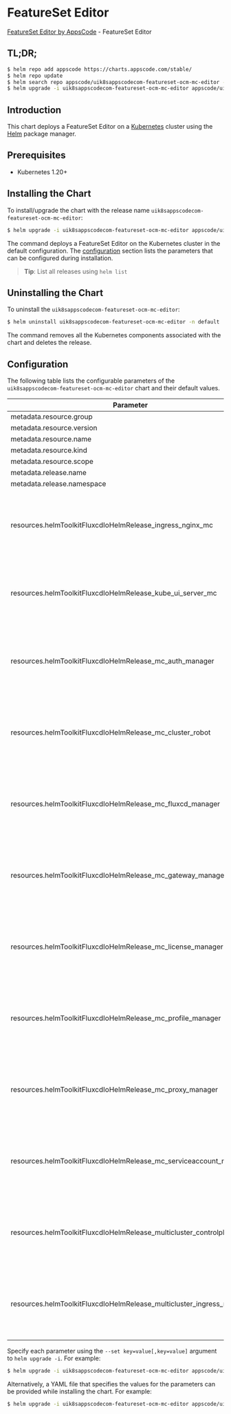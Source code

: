 # FeatureSet Editor

[FeatureSet Editor by AppsCode](https://appscode.com) - FeatureSet Editor

## TL;DR;

```bash
$ helm repo add appscode https://charts.appscode.com/stable/
$ helm repo update
$ helm search repo appscode/uik8sappscodecom-featureset-ocm-mc-editor --version=v0.17.0
$ helm upgrade -i uik8sappscodecom-featureset-ocm-mc-editor appscode/uik8sappscodecom-featureset-ocm-mc-editor -n default --create-namespace --version=v0.17.0
```

## Introduction

This chart deploys a FeatureSet Editor on a [Kubernetes](http://kubernetes.io) cluster using the [Helm](https://helm.sh) package manager.

## Prerequisites

- Kubernetes 1.20+

## Installing the Chart

To install/upgrade the chart with the release name `uik8sappscodecom-featureset-ocm-mc-editor`:

```bash
$ helm upgrade -i uik8sappscodecom-featureset-ocm-mc-editor appscode/uik8sappscodecom-featureset-ocm-mc-editor -n default --create-namespace --version=v0.17.0
```

The command deploys a FeatureSet Editor on the Kubernetes cluster in the default configuration. The [configuration](#configuration) section lists the parameters that can be configured during installation.

> **Tip**: List all releases using `helm list`

## Uninstalling the Chart

To uninstall the `uik8sappscodecom-featureset-ocm-mc-editor`:

```bash
$ helm uninstall uik8sappscodecom-featureset-ocm-mc-editor -n default
```

The command removes all the Kubernetes components associated with the chart and deletes the release.

## Configuration

The following table lists the configurable parameters of the `uik8sappscodecom-featureset-ocm-mc-editor` chart and their default values.

|                              Parameter                               | Description |                                                                                                                                                                                                                                                                                                                                                                       Default                                                                                                                                                                                                                                                                                                                                                                       |
|----------------------------------------------------------------------|-------------|-----------------------------------------------------------------------------------------------------------------------------------------------------------------------------------------------------------------------------------------------------------------------------------------------------------------------------------------------------------------------------------------------------------------------------------------------------------------------------------------------------------------------------------------------------------------------------------------------------------------------------------------------------------------------------------------------------------------------------------------------------|
| metadata.resource.group                                              |             | <code>ui.k8s.appscode.com</code>                                                                                                                                                                                                                                                                                                                                                                                                                                                                                                                                                                                                                                                                                                                    |
| metadata.resource.version                                            |             | <code>v1alpha1</code>                                                                                                                                                                                                                                                                                                                                                                                                                                                                                                                                                                                                                                                                                                                               |
| metadata.resource.name                                               |             | <code>featuresets</code>                                                                                                                                                                                                                                                                                                                                                                                                                                                                                                                                                                                                                                                                                                                            |
| metadata.resource.kind                                               |             | <code>FeatureSet</code>                                                                                                                                                                                                                                                                                                                                                                                                                                                                                                                                                                                                                                                                                                                             |
| metadata.resource.scope                                              |             | <code>Cluster</code>                                                                                                                                                                                                                                                                                                                                                                                                                                                                                                                                                                                                                                                                                                                                |
| metadata.release.name                                                |             | <code>RELEASE-NAME</code>                                                                                                                                                                                                                                                                                                                                                                                                                                                                                                                                                                                                                                                                                                                           |
| metadata.release.namespace                                           |             | <code>default</code>                                                                                                                                                                                                                                                                                                                                                                                                                                                                                                                                                                                                                                                                                                                                |
| resources.helmToolkitFluxcdIoHelmRelease_ingress_nginx_mc            |             | <code>{"apiVersion":"helm.toolkit.fluxcd.io/v2","kind":"HelmRelease","metadata":{"labels":{"app.kubernetes.io/component":"ingress-nginx-mc"},"name":"ingress-nginx-mc","namespace":"kubeops"},"spec":{"chart":{"spec":{"chart":"ingress-nginx","sourceRef":{"kind":"HelmRepository","name":"appscode-charts-oci","namespace":"kubeops"},"version":"4.11.1"}},"install":{"crds":"CreateReplace","createNamespace":true,"remediation":{"retries":-1}},"interval":"5m","releaseName":"ingress-nginx-mc","storageNamespace":"multicluster-controlplane","targetNamespace":"multicluster-controlplane","timeout":"30m","upgrade":{"crds":"CreateReplace","remediation":{"retries":-1}}}}</code>                                                          |
| resources.helmToolkitFluxcdIoHelmRelease_kube_ui_server_mc           |             | <code>{"apiVersion":"helm.toolkit.fluxcd.io/v2","kind":"HelmRelease","metadata":{"labels":{"app.kubernetes.io/component":"kube-ui-server-mc"},"name":"kube-ui-server-mc","namespace":"kubeops"},"spec":{"chart":{"spec":{"chart":"kube-ui-server","sourceRef":{"kind":"HelmRepository","name":"appscode-charts-oci","namespace":"kubeops"},"version":"v2025.3.14"}},"install":{"crds":"CreateReplace","createNamespace":true,"remediation":{"retries":-1}},"interval":"5m","releaseName":"kube-ui-server-mc","storageNamespace":"kubeops","targetNamespace":"kubeops","timeout":"30m","upgrade":{"crds":"CreateReplace","remediation":{"retries":-1}}}}</code>                                                                                      |
| resources.helmToolkitFluxcdIoHelmRelease_mc_auth_manager             |             | <code>{"apiVersion":"helm.toolkit.fluxcd.io/v2","kind":"HelmRelease","metadata":{"labels":{"app.kubernetes.io/component":"mc-auth-manager"},"name":"mc-auth-manager","namespace":"kubeops"},"spec":{"chart":{"spec":{"chart":"cluster-auth-manager","sourceRef":{"kind":"HelmRepository","name":"appscode-charts-oci","namespace":"kubeops"},"version":"v2024.12.26"}},"install":{"crds":"CreateReplace","createNamespace":true,"remediation":{"retries":-1}},"interval":"5m","releaseName":"mc-auth-manager","storageNamespace":"open-cluster-management-addon","targetNamespace":"open-cluster-management-addon","timeout":"30m","upgrade":{"crds":"CreateReplace","remediation":{"retries":-1}}}}</code>                                         |
| resources.helmToolkitFluxcdIoHelmRelease_mc_cluster_robot            |             | <code>{"apiVersion":"helm.toolkit.fluxcd.io/v2","kind":"HelmRelease","metadata":{"labels":{"app.kubernetes.io/component":"mc-cluster-robot"},"name":"mc-cluster-robot","namespace":"kubeops"},"spec":{"chart":{"spec":{"chart":"hub-cluster-robot","sourceRef":{"kind":"HelmRepository","name":"appscode-charts-oci","namespace":"kubeops"},"version":"v2024.8.9"}},"install":{"crds":"CreateReplace","createNamespace":true,"remediation":{"retries":-1}},"interval":"5m","releaseName":"mc-cluster-robot","storageNamespace":"open-cluster-management","targetNamespace":"open-cluster-management","timeout":"30m","upgrade":{"crds":"CreateReplace","remediation":{"retries":-1}}}}</code>                                                       |
| resources.helmToolkitFluxcdIoHelmRelease_mc_fluxcd_manager           |             | <code>{"apiVersion":"helm.toolkit.fluxcd.io/v2","kind":"HelmRelease","metadata":{"labels":{"app.kubernetes.io/component":"mc-fluxcd-manager"},"name":"mc-fluxcd-manager","namespace":"kubeops"},"spec":{"chart":{"spec":{"chart":"fluxcd-manager","sourceRef":{"kind":"HelmRepository","name":"appscode-charts-oci","namespace":"kubeops"},"version":"v2024.12.26"}},"install":{"crds":"CreateReplace","createNamespace":true,"remediation":{"retries":-1}},"interval":"5m","releaseName":"mc-fluxcd-manager","storageNamespace":"open-cluster-management-addon","targetNamespace":"open-cluster-management-addon","timeout":"30m","upgrade":{"crds":"CreateReplace","remediation":{"retries":-1}}}}</code>                                         |
| resources.helmToolkitFluxcdIoHelmRelease_mc_gateway_manager          |             | <code>{"apiVersion":"helm.toolkit.fluxcd.io/v2","kind":"HelmRelease","metadata":{"labels":{"app.kubernetes.io/component":"mc-gateway-manager"},"name":"mc-gateway-manager","namespace":"kubeops"},"spec":{"chart":{"spec":{"chart":"cluster-gateway-manager","sourceRef":{"kind":"HelmRepository","name":"appscode-charts-oci","namespace":"kubeops"},"version":"v2024.12.26"}},"install":{"crds":"CreateReplace","createNamespace":true,"remediation":{"retries":-1}},"interval":"5m","releaseName":"mc-gateway-manager","storageNamespace":"open-cluster-management-addon","targetNamespace":"open-cluster-management-addon","timeout":"30m","upgrade":{"crds":"CreateReplace","remediation":{"retries":-1}}}}</code>                             |
| resources.helmToolkitFluxcdIoHelmRelease_mc_license_manager          |             | <code>{"apiVersion":"helm.toolkit.fluxcd.io/v2","kind":"HelmRelease","metadata":{"labels":{"app.kubernetes.io/component":"mc-license-manager"},"name":"mc-license-manager","namespace":"kubeops"},"spec":{"chart":{"spec":{"chart":"license-proxyserver-manager","sourceRef":{"kind":"HelmRepository","name":"appscode-charts-oci","namespace":"kubeops"},"version":"v2025.3.14"}},"install":{"crds":"CreateReplace","createNamespace":true,"remediation":{"retries":-1}},"interval":"5m","releaseName":"mc-license-manager","storageNamespace":"open-cluster-management-addon","targetNamespace":"open-cluster-management-addon","timeout":"30m","upgrade":{"crds":"CreateReplace","remediation":{"retries":-1}}}}</code>                          |
| resources.helmToolkitFluxcdIoHelmRelease_mc_profile_manager          |             | <code>{"apiVersion":"helm.toolkit.fluxcd.io/v2","kind":"HelmRelease","metadata":{"labels":{"app.kubernetes.io/component":"mc-profile-manager"},"name":"mc-profile-manager","namespace":"kubeops"},"spec":{"chart":{"spec":{"chart":"cluster-profile-manager","sourceRef":{"kind":"HelmRepository","name":"appscode-charts-oci","namespace":"kubeops"},"version":"v2025.3.6"}},"install":{"crds":"CreateReplace","createNamespace":true,"remediation":{"retries":-1}},"interval":"5m","releaseName":"mc-profile-manager","storageNamespace":"open-cluster-management-addon","targetNamespace":"open-cluster-management-addon","timeout":"30m","upgrade":{"crds":"CreateReplace","remediation":{"retries":-1}}}}</code>                               |
| resources.helmToolkitFluxcdIoHelmRelease_mc_proxy_manager            |             | <code>{"apiVersion":"helm.toolkit.fluxcd.io/v2","kind":"HelmRelease","metadata":{"labels":{"app.kubernetes.io/component":"mc-proxy-manager"},"name":"mc-proxy-manager","namespace":"kubeops"},"spec":{"chart":{"spec":{"chart":"cluster-proxy-manager","sourceRef":{"kind":"HelmRepository","name":"appscode-charts-oci","namespace":"kubeops"},"version":"v2024.12.26"}},"install":{"crds":"CreateReplace","createNamespace":true,"remediation":{"retries":-1}},"interval":"5m","releaseName":"mc-proxy-manager","storageNamespace":"open-cluster-management-addon","targetNamespace":"open-cluster-management-addon","timeout":"30m","upgrade":{"crds":"CreateReplace","remediation":{"retries":-1}}}}</code>                                     |
| resources.helmToolkitFluxcdIoHelmRelease_mc_serviceaccount_manager   |             | <code>{"apiVersion":"helm.toolkit.fluxcd.io/v2","kind":"HelmRelease","metadata":{"labels":{"app.kubernetes.io/component":"mc-serviceaccount-manager"},"name":"mc-serviceaccount-manager","namespace":"kubeops"},"spec":{"chart":{"spec":{"chart":"managed-serviceaccount-manager","sourceRef":{"kind":"HelmRepository","name":"appscode-charts-oci","namespace":"kubeops"},"version":"v2024.12.26"}},"install":{"crds":"CreateReplace","createNamespace":true,"remediation":{"retries":-1}},"interval":"5m","releaseName":"mc-serviceaccount-manager","storageNamespace":"open-cluster-management-addon","targetNamespace":"open-cluster-management-addon","timeout":"30m","upgrade":{"crds":"CreateReplace","remediation":{"retries":-1}}}}</code> |
| resources.helmToolkitFluxcdIoHelmRelease_multicluster_controlplane   |             | <code>{"apiVersion":"helm.toolkit.fluxcd.io/v2","kind":"HelmRelease","metadata":{"labels":{"app.kubernetes.io/component":"multicluster-controlplane"},"name":"multicluster-controlplane","namespace":"kubeops"},"spec":{"chart":{"spec":{"chart":"multicluster-controlplane","sourceRef":{"kind":"HelmRepository","name":"appscode-charts-oci","namespace":"kubeops"},"version":"v2024.7.10"}},"install":{"crds":"CreateReplace","createNamespace":true,"remediation":{"retries":-1}},"interval":"5m","releaseName":"multicluster-controlplane","storageNamespace":"multicluster-controlplane","targetNamespace":"multicluster-controlplane","timeout":"30m","upgrade":{"crds":"CreateReplace","remediation":{"retries":-1}}}}</code>               |
| resources.helmToolkitFluxcdIoHelmRelease_multicluster_ingress_reader |             | <code>{"apiVersion":"helm.toolkit.fluxcd.io/v2","kind":"HelmRelease","metadata":{"labels":{"app.kubernetes.io/component":"multicluster-ingress-reader"},"name":"multicluster-ingress-reader","namespace":"kubeops"},"spec":{"chart":{"spec":{"chart":"multicluster-ingress-reader","sourceRef":{"kind":"HelmRepository","name":"appscode-charts-oci","namespace":"kubeops"},"version":"v2024.7.10"}},"install":{"crds":"CreateReplace","createNamespace":true,"remediation":{"retries":-1}},"interval":"5m","releaseName":"multicluster-ingress-reader","storageNamespace":"multicluster-controlplane","targetNamespace":"multicluster-controlplane","timeout":"30m","upgrade":{"crds":"CreateReplace","remediation":{"retries":-1}}}}</code>       |


Specify each parameter using the `--set key=value[,key=value]` argument to `helm upgrade -i`. For example:

```bash
$ helm upgrade -i uik8sappscodecom-featureset-ocm-mc-editor appscode/uik8sappscodecom-featureset-ocm-mc-editor -n default --create-namespace --version=v0.17.0 --set metadata.resource.group=ui.k8s.appscode.com
```

Alternatively, a YAML file that specifies the values for the parameters can be provided while
installing the chart. For example:

```bash
$ helm upgrade -i uik8sappscodecom-featureset-ocm-mc-editor appscode/uik8sappscodecom-featureset-ocm-mc-editor -n default --create-namespace --version=v0.17.0 --values values.yaml
```
